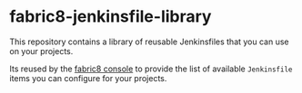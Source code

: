 # fabric8-jenkinsfile-library
This repository contains a library of reusable Jenkinsfiles that you can use on your projects. 

Its reused by the [fabric8 console](http://fabric8.io/guide/console.html) to provide the list of available `Jenkinsfile` items you can configure for your projects.

